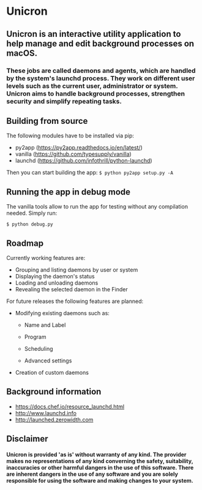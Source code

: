# Unicron


## Unicron is an interactive utility application to help manage and edit background processes on macOS. 

### These jobs are called daemons and agents, which are handled by the system's launchd process. They work on different user levels such as the current user, administrator or system. Unicron aims to handle background processes, strengthen security and simplify repeating tasks.



## Building from source

The following modules have to be installed via pip:

- py2app    (https://py2app.readthedocs.io/en/latest/)
- vanilla   (https://github.com/typesupply/vanilla)
- launchd   (https://github.com/infothrill/python-launchd)

Then you can start building the app:
`$ python py2app setup.py -A`



## Running the app in debug mode

The vanilla tools allow to run the app for testing without any compilation needed. Simply run:

`$ python debug.py`



## Roadmap

Currently working features are:

- Grouping and listing daemons by user or system
- Displaying the daemon's status
- Loading and unloading daemons
- Revealing the selected daemon in the Finder

For future releases the following features are planned:

- Modifying existing daemons such as:

  - Name and Label

  - Program

  - Scheduling

  - Advanced settings

- Creation of custom daemons



## Background information

- https://docs.chef.io/resource_launchd.html
- http://www.launchd.info
- http://launched.zerowidth.com



## Disclaimer

#### Unicron is provided 'as is' without warranty of any kind. The provider makes no representations of any kind converning the safety, suitability, inaccuracies or other harmful dangers in the use of this software. There are inherent dangers in the use of any software and you are solely responsible for using the software and making changes to your system.

